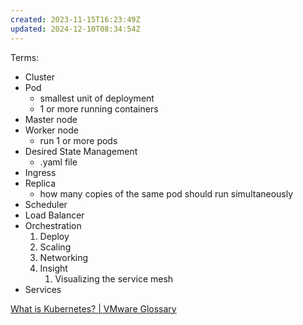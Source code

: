 ```yaml
---
created: 2023-11-15T16:23:49Z
updated: 2024-12-10T08:34:54Z
---
```

Terms:
- Cluster
- Pod
	- smallest unit of deployment
	- 1 or more running containers
- Master node
- Worker node
	- run 1 or more pods
- Desired State Management
	- .yaml file
- Ingress
- Replica
	- how many copies of the same pod should run simultaneously
- Scheduler
- Load Balancer
- Orchestration
	1. Deploy
	2. Scaling
	3. Networking
	4. Insight
		1. Visualizing the service mesh
- Services

[What is Kubernetes? | VMware Glossary](https://www.vmware.com/topics/glossary/content/kubernetes.html)